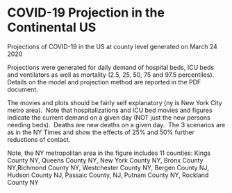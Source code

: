 # COVID-19 Projection in the Continental US

Projections of COVID-19 in the US at county level generated on March 24 2020

Projections were generated for daily demand of hospital beds, ICU beds and ventilators as well as mortality (2.5, 25, 50, 75 and 97.5 percentiles). Details on the model and projection method are reported in the PDF document.


The movies and plots should be fairly self explanatory (ny is New York City metro area).  Note that hospitalizations and ICU bed movies and figures indicate the current demand on a given day (NOT just the new persons needing beds).  Deaths are new deaths on a given day.  The 3 scenarios are as in the NY Times and show the effects of 25% and 50% further reductions of contact.

Note, the NY metropolitan area in the figure includes 11 counties: Kings County NY, Queens County NY, New York County NY, Bronx County NY,Richmond County NY, Westchester County NY, Bergen County NJ, Hudson County NJ, Passaic County, NJ, Putnam County NY, Rockland County NY

